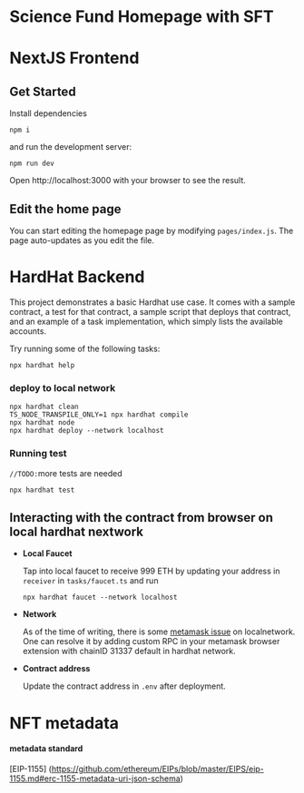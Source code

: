 # Science Fund Homepage with SFT

# NextJS Frontend

## Get Started

Install dependencies

```shell
npm i
```

and run the development server:

```shell
npm run dev
```

Open http://localhost:3000 with your browser to see the result.

## Edit the home page

You can start editing the homepage page by modifying <code>pages/index.js</code>. The page auto-updates as you edit the file.

# HardHat Backend

This project demonstrates a basic Hardhat use case. It comes with a sample contract, a test for that contract, a sample script that deploys that contract, and an example of a task implementation, which simply lists the available accounts.

Try running some of the following tasks:
```
npx hardhat help

```
### deploy to local network
```shell
npx hardhat clean
TS_NODE_TRANSPILE_ONLY=1 npx hardhat compile
npx hardhat node
npx hardhat deploy --network localhost
```

### Running test
`//TODO:`more tests are needed

```shell
npx hardhat test
```


## **Interacting with the contract from browser on local hardhat nextwork** 


- **Local Faucet**

    Tap into local faucet to receive 999 ETH by updating your address in `receiver` in `tasks/faucet.ts` and run

    ```shell
    npx hardhat faucet --network localhost
    ```


- **Network** 

    As of the time of writing, there is some [metamask issue](https://github.com/MetaMask/metamask-extension/issues/10290) on localnetwork. One can resolve it by adding custom RPC in your metamask browser extension with chainID 31337 default in hardhat network.

- **Contract address** 

    Update the contract address in `.env` after deployment.


# NFT metadata 


#### metadata standard 
[EIP-1155] (https://github.com/ethereum/EIPs/blob/master/EIPS/eip-1155.md#erc-1155-metadata-uri-json-schema)
